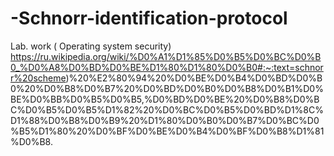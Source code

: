 # -Schnorr-identification-protocol
Lab. work ( Operating system security)
https://ru.wikipedia.org/wiki/%D0%A1%D1%85%D0%B5%D0%BC%D0%B0_%D0%A8%D0%BD%D0%BE%D1%80%D1%80%D0%B0#:~:text=schnorr%20scheme)%20%E2%80%94%20%D0%BE%D0%B4%D0%BD%D0%B0%20%D0%B8%D0%B7%20%D0%BD%D0%B0%D0%B8%D0%B1%D0%BE%D0%BB%D0%B5%D0%B5,%D0%BD%D0%BE%20%D0%B8%D0%BC%D0%B5%D0%B5%D1%82%20%D0%BC%D0%B5%D0%BD%D1%8C%D1%88%D0%B8%D0%B9%20%D1%80%D0%B0%D0%B7%D0%BC%D0%B5%D1%80%20%D0%BF%D0%BE%D0%B4%D0%BF%D0%B8%D1%81%D0%B8.
